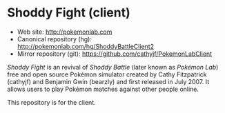 # Shoddy Fight (client)

* Web site: http://pokemonlab.com
* Canonical repository (hg): http://pokemonlab.com/hg/ShoddyBattleClient2
* Mirror repository (git): https://github.com/cathyjf/PokemonLabClient

_Shoddy Fight_ is an revival of _Shoddy Battle_ (later known as _Pokémon Lab_) free and open source Pokémon simulator created by Cathy Fitzpatrick (cathyjf) and Benjamin Gwin (bearzly) and first released in July 2007. It allows users to play Pokémon matches against other people online.

This repository is for the client.
